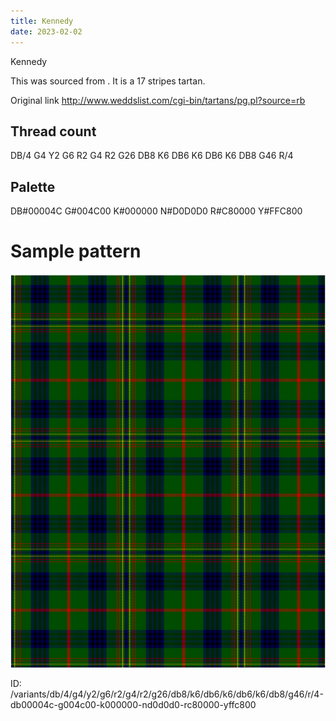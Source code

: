 ```yaml
---
title: Kennedy
date: 2023-02-02
---
```

Kennedy

This was sourced from <no value>.  It is a 17 stripes tartan.

Original link http://www.weddslist.com/cgi-bin/tartans/pg.pl?source=rb

## Thread count
DB/4 G4 Y2 G6 R2 G4 R2 G26 DB8 K6 DB6 K6 DB6 K6 DB8 G46 R/4

## Palette
DB#00004C G#004C00 K#000000 N#D0D0D0 R#C80000 Y#FFC800

# Sample pattern

![Tartan detail](tartan.png "DB/4 G4 Y2 G6 R2 G4 R2 G26 DB8 K6 DB6 K6 DB6 K6 DB8 G46 R/4 tartan")

ID: /variants/db/4/g4/y2/g6/r2/g4/r2/g26/db8/k6/db6/k6/db6/k6/db8/g46/r/4-db00004c-g004c00-k000000-nd0d0d0-rc80000-yffc800